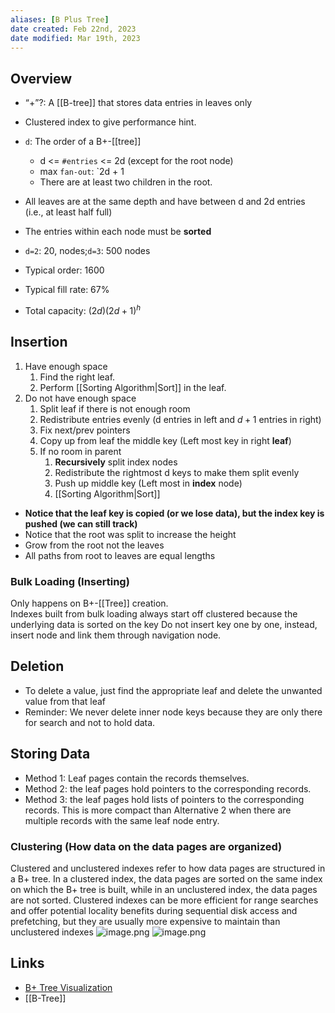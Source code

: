 ```yaml
---
aliases: [B Plus Tree]
date created: Feb 22nd, 2023
date modified: Mar 19th, 2023
---
```


## Overview
- “+”?: A [[B-tree]] that stores data entries in leaves only
- Clustered index to give performance hint.

- `d`: The order of a B+-[[tree]]
	- d <= `#entries` <= 2d (except for the root node)
	- max `fan-out`: `2d + 1
	- There are at least two children in the root.
- All leaves are at the same depth and have between d and 2d entries (i.e., at least half full)
- The entries within each node must be **sorted**
- `d=2`: 20, nodes;`d=3`: 500 nodes
- Typical order: 1600
- Typical fill rate: 67%
- Total capacity: $(2d)(2d + 1)^{h}$

## Insertion
1. Have enough space
	1. Find the right leaf.
	2. Perform [[Sorting Algorithm|Sort]] in the leaf.
 2. Do not have enough space
	 1. Split leaf if there is not enough room
	 2. Redistribute entries evenly (d entries in left and $d+1$ entries in right)
	 3. Fix next/prev pointers
	 4. Copy up from leaf the middle key (Left most key in right **leaf**)
	 5. If no room in parent
		 1. **Recursively** split index nodes
		 2. Redistribute the rightmost d keys to make them split evenly
		 3. Push up middle key (Left most in **index** node)
		 4. [[Sorting Algorithm|Sort]]
- **Notice that the leaf key is copied (or we lose data), but the index key is pushed (we can still track)**
- Notice that the root was split to increase the height
- Grow from the root not the leaves
- All paths from root to leaves are equal lengths

### Bulk Loading (Inserting)
Only happens on B+-[[Tree]] creation.  
Indexes built from bulk loading always start off clustered because the underlying data is sorted on the key
Do not insert key one by one, instead, insert node and link them through navigation node.

## Deletion
- To delete a value, just find the appropriate leaf and delete the unwanted value from that leaf
- Reminder: We never delete inner node keys because they are only there for search and not to hold data.

## Storing Data
- Method 1: Leaf pages contain the records themselves.
- Method 2: the leaf pages hold pointers to the corresponding records.
- Method 3: the leaf pages hold lists of pointers to the corresponding records. This is more compact than Alternative 2 when there are multiple records with the same leaf node entry.

### Clustering (How data on the data pages are organized)
Clustered and unclustered indexes refer to how data pages are structured in a B+ tree. In a clustered index, the data pages are sorted on the same index on which the B+ tree is built, while in an unclustered index, the data pages are not sorted. Clustered indexes can be more efficient for range searches and offer potential locality benefits during sequential disk access and prefetching, but they are usually more expensive to maintain than unclustered indexes
![image.png](https://img.ynchen.me/2023/03/45487d49cd935f5f59871b16cc1bae25.webp)
![image.png](https://img.ynchen.me/2023/03/fab238e0650efd0ca2455e3ae11b414e.webp)


## Links
- [B+ Tree Visualization](https://www.cs.usfca.edu/~galles/visualization/BPlusTree.html)
- [[B-Tree]]
